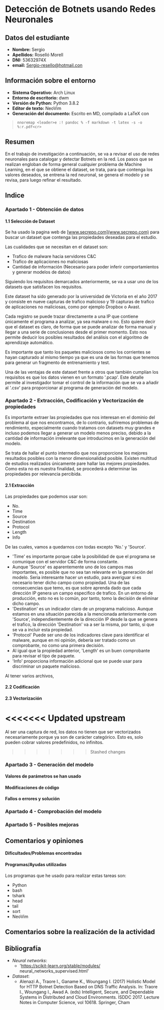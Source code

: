 
# Detección de Botnets usando Redes Neuronales

## Datos del estudiante

* **Nombre:** Sergio 
* **Apellidos:** Roselló Morell
* **DNI:** 53632974X
* **email:** Sergio-resello@hotmail.con

## Información sobre el entorno

* **Sistema Operativo:** Arch Linux
* **Entorno de escritorio:** dwm
* **Versión de Python:** Python 3.8.2
* **Editor de texto:** NeoVim
* **Generación del documento:** Escrito en MD, compilado a LaTeX con 

> `nnoremap <leader>e :! pandoc % -f markdown -t latex -s -o %:r.pdf<cr>`

## Resumen

En el trabajo de investigación a continuación, se va a revisar el uso de redes neuronales para catalogar y detectar Botnets en la red.
Los pasos que se realizan engloban de forma general cualquier problema de Machine Learning, en el que se obtiene el dataset, se trata, para que contenga los valores deseados, se entrena la red neuronal, se genera el modelo y se revisa, para luego refinar el resultado.

## Indice

### Apartado 1 - Obtención de datos

#### 1.1 Selección de Dataset

Se ha usado la pagina web de [www.secrepo.com](www.secrepo.com) para buscar un dataset que contenga las propiedades deseadas para el estudio.

Las cualidades que se necesitan en el dataset son:

* Trafico de malware hacia servidores C&C
* Trafico de aplicaciones no maliciosas
* Cantidad de información (Necesario para poder inferir comportamientos y generar modelos de datos)

Siguiendo los requisitos demarcados anteriormente, se va a usar uno de los datasets que satisfacen los requisitos.

Este dataset ha sido generado por la universidad de Victoria en el año 2017 y consiste en nueve capturas de trafico malicioso y 19 capturas de trafico de aplicaciones no maliciosas, como por ejemplo Dropbox o Avast.

Cada registro se puede trazar directamente a una IP que contiene únicamente el programa a analizar, ya sea malware o no.
Esto quiere decir que el dataset es claro, de forma que se puede analizar de forma manual y llegar a una serie de conclusiones desde el primer momento.
Esto nos permite deducir los posibles resultados del análisis con el algoritmo de aprendizaje automático.

Es importante que tanto los paquetes maliciosos como los corrientes se hayan capturado al mismo tiempo ya que es una de las formas que tenemos para generar un fragmento de entrenamiento y test.

Una de las ventajas de este dataset frente a otros que también cumplían los requisitos es que los datos vienen en un formato '.pcap'.
Este detalle permite al investigador tomar el control de la información que se va a añadir al '.csv' para proporcionar al programa de generación del modelo.

### Apartado 2 - Extracción, Codificación y Vectorización de propiedades

Es importante extraer las propiedades que nos interesan en el dominio del problema al que nos encontramos, de lo contrario, sufriremos problemas de rendimiento, especialmente cuando tratamos con datasets muy grandes e incluso podemos llegar a generar un modelo menos preciso, debido a la cantidad de información irrelevante que introducimos en la generación del modelo.

Se trata de hallar el punto intermedio que nos proporcione los mejores resultados posibles con la menor dimensionalidad posible.
Existen multitud de estudios realizados únicamente pare hallar las mejores propiedades.
Como esta no es nuestra finalidad, se procederá a determinar las propiedades por relevancia percibida.

#### 2.1 Extracción

Las propiedades que podemos usar son:

* No.
* Time
* Source
* Destination
* Protocol
* Length
* Info

De las cuales, vamos a quedarnos con todas excepto 'No.' y 'Source'.

* 'Time' es importante porque cabe la posibilidad de que el programa se comunique con el servidor C&C de forma constante.
* Aunque 'Source' es aparentemente uno de los campos mas importantes, es posible que no sea tan relevante en la generación del modelo.
Seria interesante hacer un estudio, para averiguar si es necesario tener dicho campo como propiedad.
Una de las consecuencias que temo, es que sobre aprenda dado que cada dirección IP genera un campo especifico de trafico.
En un entorno de producción, esto no es lo común, por tanto, tomo la decisión de eliminar dicho campo.
* 'Destination' es un indicador claro de un programa malicioso.
Aunque estamos en una situación parecida a la mencionada anteriormente com 'Source', independientemente de la dirección IP desde la que se genera el trafico, la dirección 'Destination' va a ser la misma, por tanto, si que se va a incluir esta propiedad.
* 'Protocol' Puede ser uno de los indicadores clave para identificar el malware, aunque en mi opinión, debería ser tratado como un comprobante, no como una primera decisión.
* Al igual que la propiedad anterior, 'Length' es un buen comprobante para revisar el tipo de paquete.
* 'Info' proporciona información adicional que se puede usar para discriminar un paquete malicioso.

Al tener varios archivos, 


#### 2.2 Codificación

#### 2.3 Vectorización

<<<<<<< Updated upstream
=======
Al ser una captura de red, los datos no tienen que ser vectorizados necesariamente porque ya son de carácter categórico.
Esto es, solo pueden cobrar valores predefinidos, no infinitos.

>>>>>>> Stashed changes
### Apartado 3 - Generación del modelo

#### Valores de parámetros se han usado

#### Modificaciones de código

#### Fallos o errores y solución

### Apartado 4 - Comprobación del modelo

### Apartado 5 - Posibles mejoras

## Comentarios y opiniones

#### Dificultades/Problemas encontradas

#### Programas/Ayudas utilizadas

Los programas que he usado para realizar estas tareas son:

* Python
* bash
* tshark
* head
* tail
* sort
* NeoVim

## Comentarios sobre la realización de la actividad

## Bibliografía 

* *Neural networks*:
    * 'https://scikit-learn.org/stable/modules/
    neural_networks_supervised.html'
* *Dataset*:
    * Alenazi A., Traore I., Ganame K., Woungang I. (2017) Holistic Model for HTTP Botnet 
Detection Based on DNS Traffic Analysis. In: Traore I., Woungang I., Awad A. (eds) Intelligent, 
Secure, and Dependable Systems in Distributed and Cloud Environments. ISDDC 2017. Lecture 
Notes in Computer Science, vol 10618. Springer, Cham 
